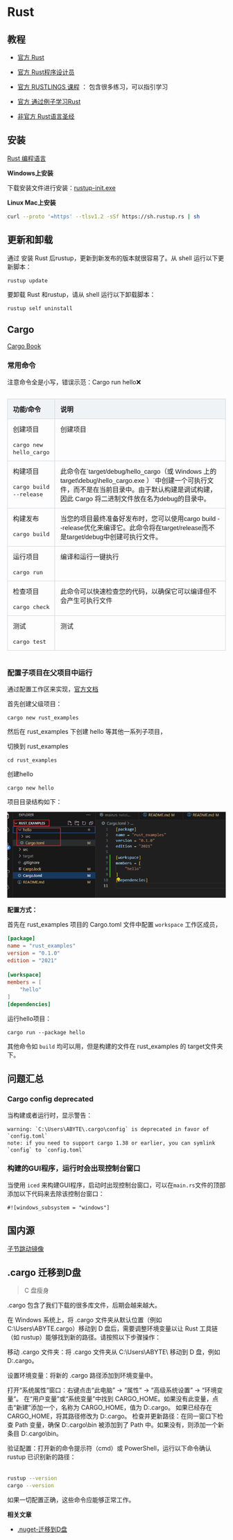 <style>
.table-container {
    display: flex;
    justify-content: center;
    width: 100%;
}

.excel-table {
    width: 100%;
    border-collapse: collapse;
    font-family: Arial, sans-serif;
    font-size: 15px; /* 设置字体大小 */
    table-layout: fixed; /* 固定表格布局 */
}

.excel-table th, .excel-table td {
    border: 1px solid #d0d7de;
    padding: 12px;
    text-align: left;
    vertical-align: top; 
}

.excel-table th {
    background-color: #f0f3f5;
    font-weight: bold;
}

.excel-table tr:nth-child(even), table tr:nth-child(odd) {
    background-color: transparent; /* 确保所有行背景色一致 */
}

.excel-table tr:hover {
    background-color: inherit;
}

.excel-table tr:hover {
    background-color: #e9e9e9;
}
.excel-table th:nth-child(1), .excel-table td:nth-child(1) {
    width:200px;
}

.excel-table th:nth-child(2), .excel-table td:nth-child(2) {
    width: 100%;
}

</style>

# Rust


## 教程

- [官方 Rust](https://www.rust-lang.org/zh-CN/)

- [官方 Rust程序设计员](https://kaisery.github.io/trpl-zh-cn/)

- [官方 RUSTLINGS 课程](https://github.com/rust-lang/rustlings/) ： 包含很多练习，可以指引学习
  
- [官方 通过例子学习Rust](https://rustwiki.org/zh-CN/rust-by-example/)


- [非官方 Rust语言圣经](https://course.rs/about-book.html)



## 安装

[Rust 编程语言](https://doc.rust-lang.org/book/ch01-01-installation.html)

**Windows上安装**

下载安装文件进行安装：[rustup-init.exe](https://static.rust-lang.org/rustup/dist/x86_64-pc-windows-msvc/rustup-init.exe)


**Linux Mac上安装**

```bash
curl --proto '=https' --tlsv1.2 -sSf https://sh.rustup.rs | sh
```

## 更新和卸载
通过 安装 Rust 后rustup，更新到新发布的版本就很容易了。从 shell 运行以下更新脚本：

```
rustup update
```

要卸载 Rust 和rustup，请从 shell 运行以下卸载脚本：

```
rustup self uninstall
```

## Cargo

[Cargo Book](https://doc.rust-lang.org/stable/cargo/index.html)

### 常用命令

注意命令全是小写，错误示范：Cargo run hello❌

<div class="table-container">
    <table class="excel-table">
        <thead>
            <tr>
                <th>功能/命令</th>
                <th>说明</th>
            </tr>
        </thead>
        <tbody>
            <tr>
                <td>创建项目<br><br><code>cargo new hello_cargo</code></td>
                <td>创建项目</td>
            </tr>
             <tr>
                <td>构建项目<br><br><code>cargo build --release</code></td>
                <td>此命令在`target/debug/hello_cargo（或 Windows 上的target\debug\hello_cargo.exe ）`中创建一个可执行文件，而不是在当前目录中。由于默认构建是调试构建，因此 Cargo 将二进制文件放在名为debug的目录中。</td>
            </tr>
              <tr>
                <td>构建发布<br><br><code>cargo build</code></td>
                <td>当您的项目最终准备好发布时，您可以使用cargo build --release优化来编译它。此命令将在target/release而不是target/debug中创建可执行文件。</td>
            </tr>
              <tr>
                <td>运行项目<br><br><code>cargo run</code></td>
                <td>编译和运行一键执行
                </td>
            </tr>
             <tr>
                <td>检查项目<br><br><code>cargo check</code></td>
                <td>此命令可以快速检查您的代码，以确保它可以编译但不会产生可执行文件</td>
            </tr>
            <tr>
                <td>测试<br><br><code>cargo test</code></td>
                <td>测试</td>
            </tr>
        </tbody>
    </table>
</div>

### 配置子项目在父项目中运行

通过配置工作区来实现，[官方文档](https://doc.rust-lang.org/cargo/reference/workspaces.html)

首先创建父级项目：

``` 
cargo new rust_examples
```

然后在 rust_examples 下创建 hello 等其他一系列子项目，

切换到 rust_examples
```
cd rust_examples

```

创建hello
```
cargo new hello
```

项目目录结构如下：

![1721616093714](image/rust/1721616093714.png)

**配置方式：**

首先在 rust_examples 项目的 Cargo.toml 文件中配置 `workspace` 工作区成员，

```toml
[package]
name = "rust_examples"
version = "0.1.0"
edition = "2021"

[workspace]
members = [
    "hello"
]
[dependencies]
```

运行hello项目：

```
cargo run --package hello
```

其他命令如 `build` 均可以用，但是构建的文件在 rust_examples 的 target文件夹下。

## 问题汇总

### Cargo config deprecated

当构建或者运行时，显示警告：

```
warning: `C:\Users\ABYTE\.cargo\config` is deprecated in favor of `config.toml`
note: if you need to support cargo 1.38 or earlier, you can symlink `config` to `config.toml`
```

### 构建的GUI程序，运行时会出现控制台窗口

当使用 `iced` 来构建GUI程序，启动时出现控制台窗口，可以在`main.rs`文件的顶部添加以下代码来去除该控制台窗口：

```
#![windows_subsystem = "windows"]
```


## 国内源

[子节跳动镜像](https://rsproxy.cn)


## .cargo 迁移到D盘

> C 盘瘦身

.cargo 包含了我们下载的很多库文件，后期会越来越大。

在 Windows 系统上，将 .cargo 文件夹从默认位置（例如 C:\Users\ABYTE\.cargo）移动到 D 盘后，需要调整环境变量以让 Rust 工具链（如 rustup）能够找到新的路径。请按照以下步骤操作：

移动 .cargo 文件夹：将 .cargo 文件夹从 C:\Users\ABYTE\ 移动到 D 盘，例如 D:\.cargo。

设置环境变量：将新的 .cargo 路径添加到环境变量中。

打开“系统属性”窗口：右键点击“此电脑” → “属性” → “高级系统设置” → “环境变量”。
在“用户变量”或“系统变量”中找到 CARGO_HOME。如果没有此变量，点击“新建”添加一个，名称为 CARGO_HOME，值为 D:\.cargo。
如果已经存在 CARGO_HOME，将其路径修改为 D:\.cargo。
检查并更新路径：在同一窗口下检查 Path 变量，确保 D:\.cargo\bin 被添加到了 Path 中。如果没有，则添加一个新条目 D:\.cargo\bin。

验证配置：打开新的命令提示符（cmd）或 PowerShell，运行以下命令确认 rustup 已识别新的路径：

```sh

rustup --version
cargo --version
```

如果一切配置正确，这些命令应能够正常工作。


**相关文章**

- [.nuget-迁移到D盘](../dotnet/nuget.md#nuget-迁移到d盘)